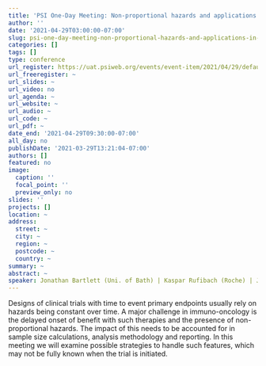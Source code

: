 ```yaml
---
title: 'PSI One-Day Meeting: Non-proportional hazards and applications in immuno-oncology'
author: ''
date: '2021-04-29T03:00:00-07:00'
slug: psi-one-day-meeting-non-proportional-hazards-and-applications-in-immuno-oncology
categories: []
tags: []
type: conference
url_register: https://uat.psiweb.org/events/event-item/2021/04/29/default-calendar/psi-one-day-meeting-non-proportional-hazards-and-applications-in-immuno-oncology
url_freeregister: ~
url_slides: ~
url_video: no
url_agenda: ~
url_website: ~
url_audio: ~
url_code: ~
url_pdf: ~
date_end: '2021-04-29T09:30:00-07:00'
all_day: no
publishDate: '2021-03-29T13:21:04-07:00'
authors: []
featured: no
image:
  caption: ''
  focal_point: ''
  preview_only: no
slides: ''
projects: []
location: ~
address:
  street: ~
  city: ~
  region: ~
  postcode: ~
  country: ~
summary: ~
abstract: ~
speaker: Jonathan Bartlett (Uni. of Bath) | Kaspar Rufibach (Roche) | Jose Jimenez (Novartis) | John O'Quigley (UCL) | Satrajit Roychoudhury (Pfizer) | Carl-Fredrik Burman (AstraZeneca) | Martin Posch (Medical University of Vienna)
---
```

<!--more-->
Designs of clinical trials with time to event primary endpoints usually rely on hazards being constant over time. A major challenge in immuno-oncology is the delayed onset of benefit with such therapies and the presence of non-proportional hazards. The impact of this needs to be accounted for in sample size calculations, analysis methodology and reporting. In this meeting we will examine possible strategies to handle such features, which may not be fully known when the trial is initiated.